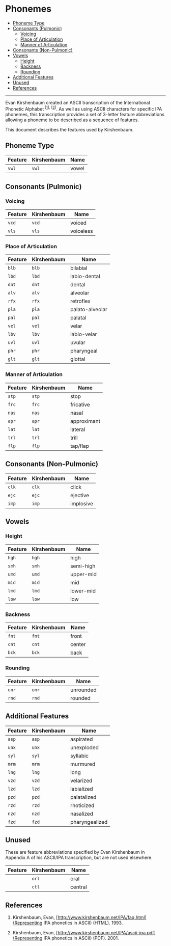 # Phonemes

- [Phoneme Type](#phoneme-type)
- [Consonants (Pulmonic)](#consonants-pulmonic)
  - [Voicing](#voicing)
  - [Place of Articulation](#place-of-articulation)
  - [Manner of Articulation](#manner-of-articulation)
- [Consonants (Non-Pulmonic)](#consonants-non-pulmonic)
- [Vowels](#vowels)
  - [Height](#height)
  - [Backness](#backness)
  - [Rounding](#rounding)
- [Additional Features](#additional-features)
- [Unused](#unused)
- [References](#references)

----------

Evan Kirshenbaum created an ASCII transcription of the International Phonetic
Alphabet<sup> \[<a href="#ref1">1</a>\], \[<a href="#ref2">2</a>\]</sup>. As
well as using ASCII characters for specific IPA phonemes, this transcription
provides a set of 3-letter feature abbreviations allowing a phoneme to be
described as a sequence of features.

This document describes the features used by Kirshenbaum.

## Phoneme Type

| Feature | Kirshenbaum | Name            |
|---------|-------------|-----------------|
| `vwl`   | `vwl`       | vowel           |

## Consonants (Pulmonic)

### Voicing

| Feature | Kirshenbaum | Name            |
|---------|-------------|-----------------|
| `vcd`   | `vcd`       | voiced          |
| `vls`   | `vls`       | voiceless       |

### Place of Articulation

| Feature | Kirshenbaum | Name            |
|---------|-------------|-----------------|
| `blb`   | `blb`       | bilabial        |
| `lbd`   | `lbd`       | labio-dental    |
| `dnt`   | `dnt`       | dental          |
| `alv`   | `alv`       | alveolar        |
| `rfx`   | `rfx`       | retroflex       |
| `pla`   | `pla`       | palato-alveolar |
| `pal`   | `pal`       | palatal         |
| `vel`   | `vel`       | velar           |
| `lbv`   | `lbv`       | labio-velar     |
| `uvl`   | `uvl`       | uvular          |
| `phr`   | `phr`       | pharyngeal      |
| `glt`   | `glt`       | glottal         |

### Manner of Articulation

| Feature | Kirshenbaum | Name            |
|---------|-------------|-----------------|
| `stp`   | `stp`       | stop            |
| `frc`   | `frc`       | fricative       |
| `nas`   | `nas`       | nasal           |
| `apr`   | `apr`       | approximant     |
| `lat`   | `lat`       | lateral         |
| `trl`   | `trl`       | trill           |
| `flp`   | `flp`       | tap/flap        |

## Consonants (Non-Pulmonic)

| Feature | Kirshenbaum | Name            |
|---------|-------------|-----------------|
| `clk`   | `clk`       | click           |
| `ejc`   | `ejc`       | ejective        |
| `imp`   | `imp`       | implosive       |

## Vowels

### Height

| Feature | Kirshenbaum | Name            |
|---------|-------------|-----------------|
| `hgh`   | `hgh`       | high            |
| `smh`   | `smh`       | semi-high       |
| `umd`   | `umd`       | upper-mid       |
| `mid`   | `mid`       | mid             |
| `lmd`   | `lmd`       | lower-mid       |
| `low`   | `low`       | low             |

### Backness

| Feature | Kirshenbaum | Name            |
|---------|-------------|-----------------|
| `fnt`   | `fnt`       | front           |
| `cnt`   | `cnt`       | center          |
| `bck`   | `bck`       | back            |

### Rounding

| Feature | Kirshenbaum | Name            |
|---------|-------------|-----------------|
| `unr`   | `unr`       | unrounded       |
| `rnd`   | `rnd`       | rounded         |

## Additional Features

| Feature | Kirshenbaum | Name            |
|---------|-------------|-----------------|
| `asp`   | `asp`       | aspirated       |
| `unx`   | `unx`       | unexploded      |
| `syl`   | `syl`       | syllabic        |
| `mrm`   | `mrm`       | murmured        |
| `lng`   | `lng`       | long            |
| `vzd`   | `vzd`       | velarized       |
| `lzd`   | `lzd`       | labialized      |
| `pzd`   | `pzd`       | palatalized     |
| `rzd`   | `rzd`       | rhoticized      |
| `nzd`   | `nzd`       | nasalized       |
| `fzd`   | `fzd`       | pharyngealized  |

## Unused

These are feature abbreviations specified by Evan Kirshenbaum in Appendix A of
his ASCII/IPA transcription, but are not used elsewhere.

| Feature | Kirshenbaum | Name            |
|---------|-------------|-----------------|
|         | `orl`       | oral            |
|         | `ctl`       | central         |

## References

1. <a name="ref1"></a> Kirshenbaum, Evan,
   [http://www.kirshenbaum.net/IPA/faq.html](Representing IPA phonetics in ASCII) (HTML). 1993.

2. <a name="ref2"></a> Kirshenbaum, Evan,
   [http://www.kirshenbaum.net/IPA/ascii-ipa.pdf](Representing IPA phonetics in ASCII) (PDF). 2001.
